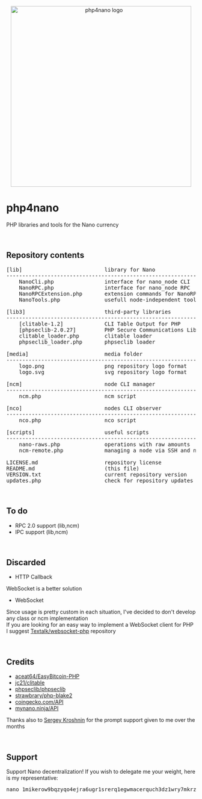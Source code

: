 <p align="center">
	<img width="480" alt="php4nano logo" src="https://raw.githubusercontent.com/mikerow/php4nano/master/media/logo.png">
</p>

# php4nano
PHP libraries and tools for the Nano currency

<br/>

## Repository contents

<pre>
[lib]                          library for Nano
------------------------------------------------------------------
    NanoCli.php                interface for nano_node CLI
    NanoRPC.php                interface for nano_node RPC
    NanoRPCExtension.php       extension commands for NanoRPC.php
    NanoTools.php              usefull node-independent tools
	
[lib3]                         third-party libraries
------------------------------------------------------------------
    [clitable-1.2]             CLI Table Output for PHP
    [phpseclib-2.0.27]         PHP Secure Communications Library
    clitable_loader.php        clitable loader
    phpseclib_loader.php       phpseclib loader
	
[media]                        media folder
------------------------------------------------------------------
    logo.png                   png repository logo format
    logo.svg                   svg repository logo format

[ncm]                          node CLI manager
------------------------------------------------------------------
    ncm.php                    ncm script

[nco]                          nodes CLI observer
------------------------------------------------------------------
    nco.php                    nco script
	
[scripts]                      useful scripts
------------------------------------------------------------------
    nano-raws.php              operations with raw amounts
    ncm-remote.php             managing a node via SSH and ncm

LICENSE.md                     repository license
README.md                      (this file)
VERSION.txt                    current repository version
updates.php                    check for repository updates
</pre>

<br/>

## To do

- RPC 2.0 support (lib,ncm)
- IPC support (lib,ncm)

<br/>

## Discarded

- HTTP Callback

WebSocket is a better solution

- WebSocket

Since usage is pretty custom in each situation, I've decided to don't develop any class or ncm implementation<br/>
If you are looking for an easy way to implement a WebSocket client for PHP I suggest [Textalk/websocket-php](https://github.com/Textalk/websocket-php) repository

<br/>

## Credits

- [aceat64/EasyBitcoin-PHP](https://github.com/aceat64/EasyBitcoin-PHP) <br/>
- [jc21/clitable](https://github.com/jc21/clitable) <br/>
- [phpseclib/phpseclib](https://github.com/phpseclib/phpseclib) <br/>
- [strawbrary/php-blake2](https://github.com/strawbrary/php-blake2) <br/>
- [coingecko.com/API](https://www.coingecko.com/en/api) <br/>
- [mynano.ninja/API](https://mynano.ninja/api)

Thanks also to [Sergey Kroshnin](https://github.com/SergiySW) for the prompt support given to me over the months

<br/>

## Support

Support Nano decentralization! If you wish to delegate me your weight, here is my representative:
<pre>
nano_1mikerow9bqzyqo4ejra6ugr1srerq1egwmacerquch3dz1wry7mkrz4768m
</pre>